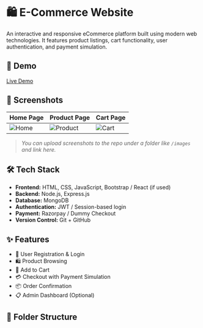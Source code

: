 # 🛍️ E-Commerce Website

An interactive and responsive eCommerce platform built using modern web technologies. It features product listings, cart functionality, user authentication, and payment simulation.

## 🚀 Demo

[Live Demo](#) <!-- Replace # with your deployed link, e.g., Vercel, Netlify, etc. -->

## 📸 Screenshots

| Home Page | Product Page | Cart Page |
|-----------|--------------|-----------|
| ![Home](images/home.png) | ![Product](images/product.png) | ![Cart](images/cart.png) |

> _You can upload screenshots to the repo under a folder like `/images` and link here._

## 🛠️ Tech Stack

- **Frontend:** HTML, CSS, JavaScript, Bootstrap / React (if used)
- **Backend:** Node.js, Express.js
- **Database:** MongoDB
- **Authentication:** JWT / Session-based login
- **Payment:** Razorpay / Dummy Checkout
- **Version Control:** Git + GitHub

## ✨ Features

- 👤 User Registration & Login
- 🛍️ Product Browsing
- 🛒 Add to Cart
- 💳 Checkout with Payment Simulation
- 📦 Order Confirmation
- 📋 Admin Dashboard (Optional)

## 📂 Folder Structure

